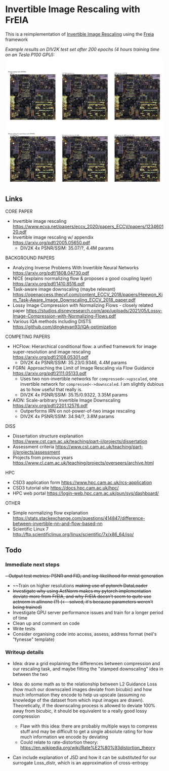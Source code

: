 # Invertible Image Rescaling with FrEIA

This is a reimplementation of [Invertible Image Rescaling](https://github.com/pkuxmq/Invertible-Image-Rescaling) using the [Freia](https://github.com/VLL-HD/FrEIA) framework

*Example results on DIV2K test set after 200 epochs (4 hours training time on an Tesla P100 GPU):*
![Example output!](/output/5e7d329f-7605-4491-82c5-b5f8ac1899aa.png "Example output")
## Links
CORE PAPER
- Invertible image rescaling https://www.ecva.net/papers/eccv_2020/papers_ECCV/papers/123460120.pdf
- Invertible image rescaling w/ appendix https://arxiv.org/pdf/2005.05650.pdf
  - DIV2K 4x PSNR/SSIM: 35.07/?, 4.4M params

BACKGROUND PAPERS
- Analyzing Inverse Problems With Invertible Neural Networks https://arxiv.org/pdf/1808.04730.pdf
- NICE (explains normalizing flow & proposes a good coupling layer) https://arxiv.org/pdf/1410.8516.pdf
- Task-aware image downscaling (maybe relevant) https://openaccess.thecvf.com/content_ECCV_2018/papers/Heewon_Kim_Task-Aware_Image_Downscaling_ECCV_2018_paper.pdf
- Lossy Image Compression with Normalizing Flows - closely related paper https://studios.disneyresearch.com/app/uploads/2021/05/Lossy-Image-Compression-with-Normalizing-Flows.pdf
- Various IQA methods including DISTS https://github.com/dingkeyan93/IQA-optimization

COMPETING PAPERS
- HCFlow: Hierarchical conditional flow: a unified framework for image super-resolution and image rescaling https://arxiv.org/pdf/2108.05301.pdf
  - DIV2K 4x PSNR/SSIM: 35.23/0.9346, 4.4M params
- FGRN: Approaching the Limit of Image Rescaling via Flow Guidance https://arxiv.org/pdf/2111.05133.pdf
  - Uses two non-invertible networks for `compressed<->upscaled`, one invertible network for `compressed<->downscaled`. I am slightly dubious as to how useful that really is.
  - DIV2K 4x PSNR/SSIM: 35.15/0.9322, 3.35M params
- AIDN: Scale-arbitrary Invertible Image Downscaling https://arxiv.org/pdf/2201.12576.pdf
  - Outperforms IRN on not-power-of-two image rescaling
  - DIV2K 4x PSNR/SSIM: 34.94/?, 3.8M params

DISS
- Dissertation structure explanation https://www.cst.cam.ac.uk/teaching/part-ii/projects/dissertation
- Assessment criteria https://www.cst.cam.ac.uk/teaching/part-ii/projects/assessment
- Projects from previous years https://www.cl.cam.ac.uk/teaching/projects/overseers/archive.html

HPC
- CSD3 application form 	https://www.hpc.cam.ac.uk/rcs-application
- CSD3 tutorial site 		https://docs.hpc.cam.ac.uk/hpc/
- HPC web portal 			https://login-web.hpc.cam.ac.uk/pun/sys/dashboard/

OTHER
- Simple normalizing flow explanation https://stats.stackexchange.com/questions/414847/difference-between-invertible-nn-and-flow-based-nn
- Scientific Linux 7 http://ftp.scientificlinux.org/linux/scientific/7x/x86_64/iso/

## Todo

### Immediate next steps

~~- Output test metrics: PSNR and FID, and log-likelihood for mnist generation~~
- ~~Train on higher resolutions ~~making use of pytorch DataLoader~~
- ~~Investigate why using ActNorm makes my pytorch implementation deviate more from FrEIA, and why FrEIA doesn't seem to quite use actnorm in allinone (?) (<-- solved, it's because parameters weren't being trained)~~
- Investigate GPU server performance issues and train for a longer period of time
- Clean up and comment on code
- Write tests
- Consider organising code into access, assess, address format (neil's "fynesse" template)


### Writeup details

- Idea: draw a grid explaining the differences between compression and our rescaling task, and maybe fitting the "stamped downscaling" idea in between the two

- Idea: do some math as to the relationship between L2 Guidance Loss (how much our downscaled images deviate from bicubic) and how much information they encode to help us upscale (assuming no knowledge of the dataset from which input images are drawn). Theoretically, if the downscaling process is allowed to deviate 100% away from bicubic, it should be equivalent to a really good lossy compression
  - Flaw with this idea: there are probably multiple ways to compress stuff and may be difficult to get a single absolute rating for how much information we encode by deviating
  - Could relate to rate-distortion theory: https://en.wikipedia.org/wiki/Rate%E2%80%93distortion_theory
 
 - Can include explanation of JSD and how it can be substituted for our surrogate Loss_distr, which is an approximation of cross-entropy
